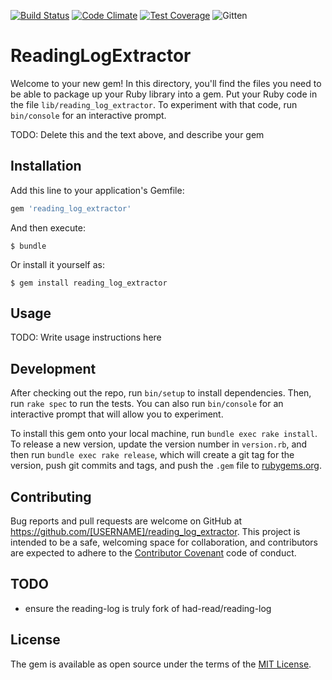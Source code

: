[![Build Status](https://travis-ci.org/had-read/reading_log_extractor.svg)](https://travis-ci.org/had-read/reading_log_extractor)
[![Code Climate](https://codeclimate.com/github/had-read/reading_log_extractor/badges/gpa.svg)](https://codeclimate.com/github/had-read/reading_log_extractor)
[![Test Coverage](https://codeclimate.com/github/had-read/reading_log_extractor/badges/coverage.svg)](https://codeclimate.com/github/had-read/reading_log_extractor/coverage)
![Gitten](http://gittens.r15.railsrumble.com//badge/had-read/reading-log)

# ReadingLogExtractor

Welcome to your new gem! In this directory, you'll find the files you need to be able to package up your Ruby library into a gem. Put your Ruby code in the file `lib/reading_log_extractor`. To experiment with that code, run `bin/console` for an interactive prompt.

TODO: Delete this and the text above, and describe your gem

## Installation

Add this line to your application's Gemfile:

```ruby
gem 'reading_log_extractor'
```

And then execute:

    $ bundle

Or install it yourself as:

    $ gem install reading_log_extractor

## Usage

TODO: Write usage instructions here

## Development

After checking out the repo, run `bin/setup` to install dependencies. Then, run `rake spec` to run the tests. You can also run `bin/console` for an interactive prompt that will allow you to experiment.

To install this gem onto your local machine, run `bundle exec rake install`. To release a new version, update the version number in `version.rb`, and then run `bundle exec rake release`, which will create a git tag for the version, push git commits and tags, and push the `.gem` file to [rubygems.org](https://rubygems.org).

## Contributing

Bug reports and pull requests are welcome on GitHub at https://github.com/[USERNAME]/reading_log_extractor. This project is intended to be a safe, welcoming space for collaboration, and contributors are expected to adhere to the [Contributor Covenant](contributor-covenant.org) code of conduct.

## TODO

* ensure the reading-log is truly fork of had-read/reading-log

## License

The gem is available as open source under the terms of the [MIT License](http://opensource.org/licenses/MIT).

